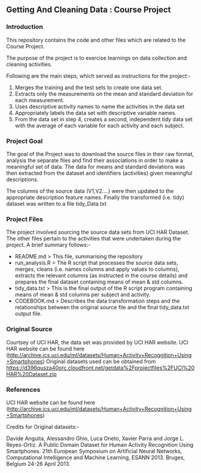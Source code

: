## Getting And Cleaning Data : Course Project

### Introduction
This repository contains the code and other files which are related to the Course Project.

The purpose of the project is to exercise learnings on data collection and cleaning activities.

Following are the main steps, which served as instructions for the project:-

1. Merges the training and the test sets to create one data set.
2. Extracts only the measurements on the mean and standard deviation for each measurement. 
3. Uses descriptive activity names to name the activities in the data set
4. Appropriately labels the data set with descriptive variable names. 
5. From the data set in step 4, creates a second, independent tidy data set with the average of each variable for each activity and each subject.

### Project Goal
The goal of the Project was to download the source files in their raw format, analysis the separate files and find their associations in order to make a meaningful set of data. The data for means and standard deviations was then extracted from the dataset and identifiers (activities) given meaningful descriptions.

The columns of the source data (V1,V2….) were then updated to the appropriate description feature names. Finally the transformed (i.e. tidy) dataset was written to a file tidy_Data.txt

### Project Files
The project involved sourcing the source data sets from UCI HAR Dataset. The other files pertain to the activities that were undertaken during the project. A brief summary follows:-

- README.md > This file, summarising the repository
- run_analysis.R > The R script that processes the source data sets, merges, cleans (i.e. names columns and apply values to columns), extracts the relevant columns (as instructed in the course details) and prepares the final dataset containing means of mean & std columns.
- tidy_data.txt > This is the final output of the R script program containing means of mean & std columns per subject and activity.
- CODEBOOK.md > Describes the data transformation steps and the relationships between the original source file and the final tidy_data.txt output file.

### Original Source
Courtsey of UCI HAR, the data set was provided by UCI HAR website.
UCI HAR website can be found here (<http://archive.ics.uci.edu/ml/datasets/Human+Activity+Recognition+Using+Smartphones>)
Original datasets used can be obtained from <https://d396qusza40orc.cloudfront.net/getdata%2Fprojectfiles%2FUCI%20HAR%20Dataset.zip>

### References
UCI HAR website can be found here (<http://archive.ics.uci.edu/ml/datasets/Human+Activity+Recognition+Using+Smartphones>)

Credits for Original datasets:-

Davide Anguita, Alessandro Ghio, Luca Oneto, Xavier Parra and Jorge L. Reyes-Ortiz. A Public Domain Dataset for Human Activity Recognition Using Smartphones. 21th European Symposium on Artificial Neural Networks, Computational Intelligence and Machine Learning, ESANN 2013. Bruges, Belgium 24-26 April 2013.
